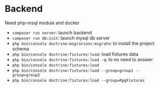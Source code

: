 # Backend

Need php-msql module and docker

* `composer run server`: launch backend
* `composer run db:init`: launch mysql db server
* `php bin/console doctrine:migrations:migrate`: to install the project schema
* `php bin/console doctrine:fixtures:load`: load fixtures data
* `php bin/console doctrine:fixtures:load -q`: to no need to answer
* `php bin/console doctrine:fixtures:load`
* `php bin/console doctrine:fixtures:load --group=group1 --group=group2`
* `php bin/console doctrine:fixtures:load --group=RpgFixtures`

